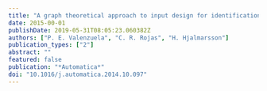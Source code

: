 ```yaml
---
title: "A graph theoretical approach to input design for identification of nonlinear dynamical models"
date: 2015-00-01
publishDate: 2019-05-31T08:05:23.060382Z
authors: ["P. E. Valenzuela", "C. R. Rojas", "H. Hjalmarsson"]
publication_types: ["2"]
abstract: ""
featured: false
publication: "*Automatica*"
doi: "10.1016/j.automatica.2014.10.097"
---
```


